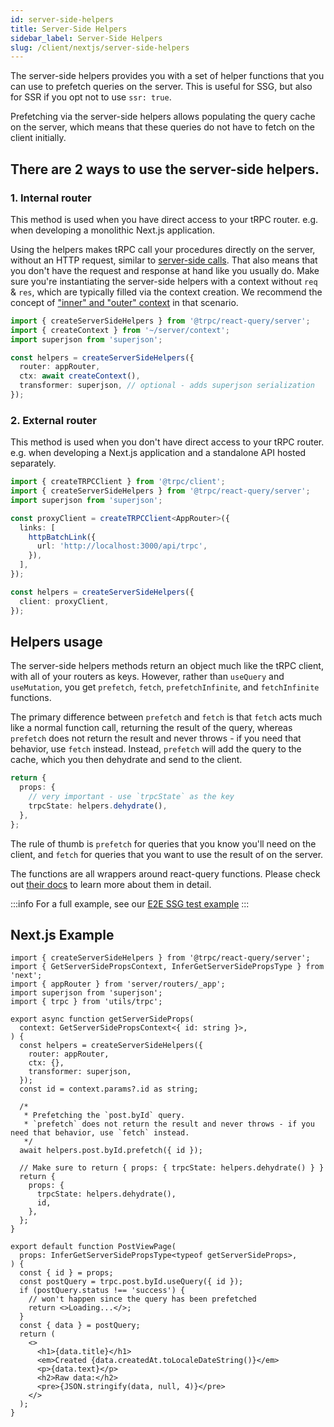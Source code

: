 ```yaml
---
id: server-side-helpers
title: Server-Side Helpers
sidebar_label: Server-Side Helpers
slug: /client/nextjs/server-side-helpers
---
```


The server-side helpers provides you with a set of helper functions that you can use to prefetch queries on the server. This is useful for SSG, but also for SSR if you opt not to use `ssr: true`.

Prefetching via the server-side helpers allows populating the query cache on the server, which means that these queries do not have to fetch on the client initially.

## There are 2 ways to use the server-side helpers.

### 1. Internal router

This method is used when you have direct access to your tRPC router. e.g. when developing a monolithic Next.js application.

Using the helpers makes tRPC call your procedures directly on the server, without an HTTP request, similar to [server-side calls](/docs/server/server-side-calls).
That also means that you don't have the request and response at hand like you usually do. Make sure you're instantiating the server-side helpers with a context without `req` & `res`, which are typically filled via the context creation. We recommend the concept of ["inner" and "outer" context](/docs/server/context) in that scenario.

```ts
import { createServerSideHelpers } from '@trpc/react-query/server';
import { createContext } from '~/server/context';
import superjson from 'superjson';

const helpers = createServerSideHelpers({
  router: appRouter,
  ctx: await createContext(),
  transformer: superjson, // optional - adds superjson serialization
});
```

### 2. External router

This method is used when you don't have direct access to your tRPC router. e.g. when developing a Next.js application and a standalone API hosted separately.

```ts
import { createTRPCClient } from '@trpc/client';
import { createServerSideHelpers } from '@trpc/react-query/server';
import superjson from 'superjson';

const proxyClient = createTRPCClient<AppRouter>({
  links: [
    httpBatchLink({
      url: 'http://localhost:3000/api/trpc',
    }),
  ],
});

const helpers = createServerSideHelpers({
  client: proxyClient,
});
```

## Helpers usage

The server-side helpers methods return an object much like the tRPC client, with all of your routers as keys. However, rather than `useQuery` and `useMutation`, you get `prefetch`, `fetch`, `prefetchInfinite`, and `fetchInfinite` functions.

The primary difference between `prefetch` and `fetch` is that `fetch` acts much like a normal function call, returning the result of the query, whereas `prefetch` does not return the result and never throws - if you need that behavior, use `fetch` instead. Instead, `prefetch` will add the query to the cache, which you then dehydrate and send to the client.

```ts
return {
  props: {
    // very important - use `trpcState` as the key
    trpcState: helpers.dehydrate(),
  },
};
```

The rule of thumb is `prefetch` for queries that you know you'll need on the client, and `fetch` for queries that you want to use the result of on the server.

The functions are all wrappers around react-query functions. Please check out [their docs](https://tanstack.com/query/v5/docs/framework/react/overview) to learn more about them in detail.

:::info
For a full example, see our [E2E SSG test example](https://github.com/trpc/trpc/tree/next/examples/.test/ssg)
:::

## Next.js Example

```tsx title='pages/posts/[id].tsx'
import { createServerSideHelpers } from '@trpc/react-query/server';
import { GetServerSidePropsContext, InferGetServerSidePropsType } from 'next';
import { appRouter } from 'server/routers/_app';
import superjson from 'superjson';
import { trpc } from 'utils/trpc';

export async function getServerSideProps(
  context: GetServerSidePropsContext<{ id: string }>,
) {
  const helpers = createServerSideHelpers({
    router: appRouter,
    ctx: {},
    transformer: superjson,
  });
  const id = context.params?.id as string;

  /*
   * Prefetching the `post.byId` query.
   * `prefetch` does not return the result and never throws - if you need that behavior, use `fetch` instead.
   */
  await helpers.post.byId.prefetch({ id });

  // Make sure to return { props: { trpcState: helpers.dehydrate() } }
  return {
    props: {
      trpcState: helpers.dehydrate(),
      id,
    },
  };
}

export default function PostViewPage(
  props: InferGetServerSidePropsType<typeof getServerSideProps>,
) {
  const { id } = props;
  const postQuery = trpc.post.byId.useQuery({ id });
  if (postQuery.status !== 'success') {
    // won't happen since the query has been prefetched
    return <>Loading...</>;
  }
  const { data } = postQuery;
  return (
    <>
      <h1>{data.title}</h1>
      <em>Created {data.createdAt.toLocaleDateString()}</em>
      <p>{data.text}</p>
      <h2>Raw data:</h2>
      <pre>{JSON.stringify(data, null, 4)}</pre>
    </>
  );
}
```
